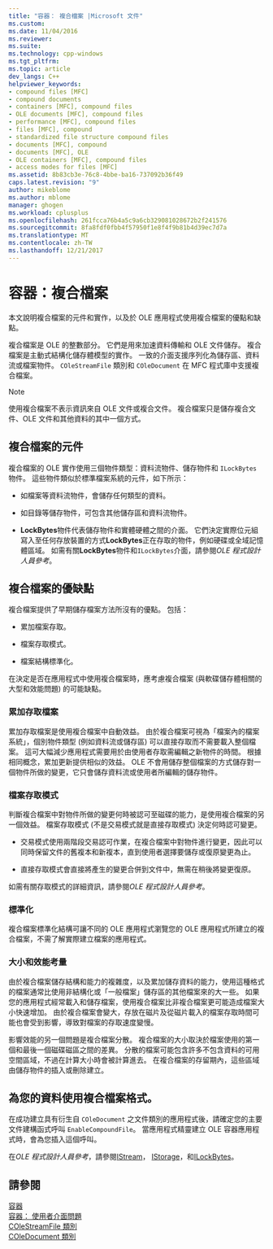```yaml
---
title: "容器： 複合檔案 |Microsoft 文件"
ms.custom: 
ms.date: 11/04/2016
ms.reviewer: 
ms.suite: 
ms.technology: cpp-windows
ms.tgt_pltfrm: 
ms.topic: article
dev_langs: C++
helpviewer_keywords:
- compound files [MFC]
- compound documents
- containers [MFC], compound files
- OLE documents [MFC], compound files
- performance [MFC], compound files
- files [MFC], compound
- standardized file structure compound files
- documents [MFC], compound
- documents [MFC], OLE
- OLE containers [MFC], compound files
- access modes for files [MFC]
ms.assetid: 8b83cb3e-76c8-4bbe-ba16-737092b36f49
caps.latest.revision: "9"
author: mikeblome
ms.author: mblome
manager: ghogen
ms.workload: cplusplus
ms.openlocfilehash: 261fcca76b4a5c9a6cb329081028672b2f241576
ms.sourcegitcommit: 8fa8fdf0fbb4f57950f1e8f4f9b81b4d39ec7d7a
ms.translationtype: MT
ms.contentlocale: zh-TW
ms.lasthandoff: 12/21/2017
---
```

# <a name="containers-compound-files"></a>容器：複合檔案
本文說明複合檔案的元件和實作，以及於 OLE 應用程式使用複合檔案的優點和缺點。  
  
 複合檔案是 OLE 的整數部分。 它們是用來加速資料傳輸和 OLE 文件儲存。 複合檔案是主動式結構化儲存體模型的實作。 一致的介面支援序列化為儲存區、資料流或檔案物件。 `COleStreamFile` 類別和 `COleDocument` 在 MFC 程式庫中支援複合檔案。  
  
> [!NOTE]
>  使用複合檔案不表示資訊來自 OLE 文件或複合文件。 複合檔案只是儲存複合文件、OLE 文件和其他資料的其中一個方式。  
  
##  <a name="_core_components_of_a_compound_file"></a>複合檔案的元件  
 複合檔案的 OLE 實作使用三個物件類型：資料流物件、儲存物件和 `ILockBytes` 物件。 這些物件類似於標準檔案系統的元件，如下所示：  
  
-   如檔案等資料流物件，會儲存任何類型的資料。  
  
-   如目錄等儲存物件，可包含其他儲存區和資料流物件。  
  
-   **LockBytes**物件代表儲存物件和實體硬體之間的介面。 它們決定實際位元組寫入至任何存放裝置的方式**LockBytes**正在存取的物件，例如硬碟或全域記憶體區域。 如需有關**LockBytes**物件和`ILockBytes`介面，請參閱*OLE 程式設計人員參考*。  
  
##  <a name="_core_advantages_and_disadvantages_of_compound_files"></a>複合檔案的優缺點  
 複合檔案提供了早期儲存檔案方法所沒有的優點。 包括：  
  
-   累加檔案存取。  
  
-   檔案存取模式。  
  
-   檔案結構標準化。  
  
 在決定是否在應用程式中使用複合檔案時，應考慮複合檔案 (與軟碟儲存體相關的大型和效能問題) 的可能缺點。  
  
###  <a name="_core_incremental_access_to_files"></a>累加存取檔案  
 累加存取檔案是使用複合檔案中自動效益。 由於複合檔案可視為「檔案內的檔案系統」，個別物件類型 (例如資料流或儲存區) 可以直接存取而不需要載入整個檔案。 這可大幅減少應用程式需要用於由使用者存取需編輯之新物件的時間。 根據相同概念，累加更新提供相似的效益。 OLE 不會用儲存整個檔案的方式儲存對一個物件所做的變更，它只會儲存資料流或使用者所編輯的儲存物件。  
  
###  <a name="_core_file_access_modes"></a>檔案存取模式  
 判斷複合檔案中對物件所做的變更何時被認可至磁碟的能力，是使用複合檔案的另一個效益。 檔案存取模式 (不是交易模式就是直接存取模式) 決定何時認可變更。  
  
-   交易模式使用兩階段交易認可作業，在複合檔案中對物件進行變更，因此可以同時保留文件的舊複本和新複本，直到使用者選擇要儲存或復原變更為止。  
  
-   直接存取模式會直接將產生的變更合併到文件中，無需在稍後將變更復原。  
  
 如需有關存取模式的詳細資訊，請參閱*OLE 程式設計人員參考*。  
  
###  <a name="_core_standardization"></a>標準化  
 複合檔案標準化結構可讓不同的 OLE 應用程式瀏覽您的 OLE 應用程式所建立的複合檔案，不需了解實際建立檔案的應用程式。  
  
###  <a name="_core_size_and_performance_considerations"></a>大小和效能考量  
 由於複合檔案儲存結構和能力的複雜度，以及累加儲存資料的能力，使用這種格式的檔案通常比使用非結構化或「一般檔案」儲存區的其他檔案來的大一些。 如果您的應用程式經常載入和儲存檔案，使用複合檔案比非複合檔案更可能造成檔案大小快速增加。 由於複合檔案會變大，存放在磁片及從磁片載入的檔案存取時間可能也會受到影響，導致對檔案的存取速度變慢。  
  
 影響效能的另一個問題是複合檔案分散。 複合檔案的大小取決於檔案使用的第一個和最後一個磁碟磁區之間的差異。 分散的檔案可能包含許多不包含資料的可用空間區域，不過在計算大小時會被計算進去。 在複合檔案的存留期內，這些區域由儲存物件的插入或刪除建立。  
  
##  <a name="_core_using_compound_files_format_for_your_data"></a>為您的資料使用複合檔案格式。  
 在成功建立具有衍生自 `COleDocument` 之文件類別的應用程式後，請確定您的主要文件建構函式呼叫 `EnableCompoundFile`。 當應用程式精靈建立 OLE 容器應用程式時，會為您插入這個呼叫。  
  
 在*OLE 程式設計人員參考*，請參閱[IStream](http://msdn.microsoft.com/library/windows/desktop/aa380034)， [IStorage](http://msdn.microsoft.com/library/windows/desktop/aa380015)，和[ILockBytes](http://msdn.microsoft.com/library/windows/desktop/aa379238)。  
  
## <a name="see-also"></a>請參閱  
 [容器](../mfc/containers.md)   
 [容器： 使用者介面問題](../mfc/containers-user-interface-issues.md)   
 [COleStreamFile 類別](../mfc/reference/colestreamfile-class.md)   
 [COleDocument 類別](../mfc/reference/coledocument-class.md)
